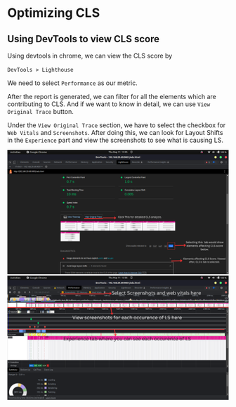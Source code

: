 # Optimizing CLS

## Using DevTools to view CLS score

Using devtools in chrome, we can view the CLS score by 

`DevTools > Lighthouse`

We need to select `Performance` as our metric.

After the report is generated, we can filter for all the elements which are contributing to CLS. And if we want to know in detail, we can use `View Original Trace` button.

Under the `View Original Trace` section, we have to select the checkbox for `Web Vitals` and `Screenshots`. After doing this, we can look for Layout Shifts in the `Experience` part and view the screenshots to see what is causing LS.


![Screenshot 1](https://github.com/si-sanskar/CLS/blob/main/screenshots/1.png)
![Screenshot 2](https://github.com/si-sanskar/CLS/blob/main/screenshots/2.png)
